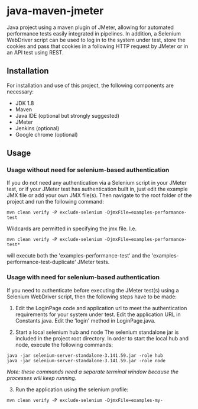# java-maven-jmeter
Java project using a maven plugin of JMeter, allowing for automated performance tests easily integrated in pipelines. 
In addition, a Selenium WebDriver script can be used to log in to the system under test, 
store the cookies and pass that cookies in a following HTTP request by JMeter or in an API test using REST.

## Installation
For installation and use of this project, the following components are necessary:

- JDK 1.8
- Maven
- Java IDE (optional but strongly suggested)
- JMeter
- Jenkins (optional)
- Google chrome (optional)

## Usage

### Usage without need for selenium-based authentication
If you do not need any authentication via a Selenium script in your JMeter test, or if your JMeter test has authentication built in, just edit the example JMX file or add your own JMX file(s). 
Then navigate to the root folder of the project and run the following command:
```
mvn clean verify -P exclude-selenium -DjmxFile=examples-performance-test
```
Wildcards are permitted in specifying the jmx file. I.e.
```
mvn clean verify -P exclude-selenium -DjmxFile=examples-performance-test*
```
will execute both the 'examples-performance-test' and the 'examples-performance-test-duplicate' JMeter tests.

### Usage with need for selenium-based authentication
If you need to authenticate before executing the JMeter test(s) using a Selenium WebDriver script, then the following steps have to be made:

1. Edit the LoginPage code and application url to meet the authentication requirements for your system under test. 
Edit the application URL in Constants.java.
Edit the 'login' method in LoginPage.java.

2. Start a local selenium hub and node
The selenium standalone jar is included in the project root directory. In order to start the local hub and node, execute the following commands:
```
java -jar selenium-server-standalone-3.141.59.jar -role hub
java -jar selenium-server-standalone-3.141.59.jar -role node
```
_Note: these commands need a separate terminal window because the processes will keep running._

3. Run the application using the selenium profile:
```
mvn clean verify -P exclude-selenium -DjmxFile=examples-my-





